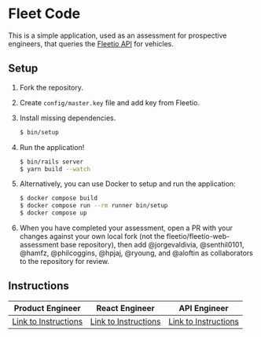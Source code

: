 # Fleet Code

This is a simple application, used as an assessment for prospective engineers,
that queries the [Fleetio API](https://developer.fleetio.com) for vehicles.

## Setup

1. Fork the repository.
2. Create `config/master.key` file and add key from Fleetio.
3. Install missing dependencies.

   ```bash
   $ bin/setup
   ```

4. Run the application!

   ```bash
   $ bin/rails server
   $ yarn build --watch
   ```

5. Alternatively, you can use Docker to setup and run the application:

    ```bash
    $ docker compose build
    $ docker compose run --rm runner bin/setup
    $ docker compose up
    ```

6. When you have completed your assessment, open a PR with your changes against your own local fork (not the fleetio/fleetio-web-assessment base repository), then add @jorgevaldivia, @senthil0101, @hamfz, @philcoggins, @hpjaj, @ryoung, and @aloftin as collaborators to the repository for review.

## Instructions

| Product Engineer | React Engineer | API Engineer |
| ---------------- | -------------- | ------------ |
| [Link to Instructions](./docs/product-engineer.md) | [Link to Instructions](./docs/react-engineer.md) | [Link to Instructions](./docs/api-engineer.md) |
